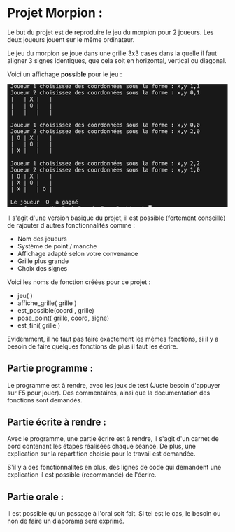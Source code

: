 # Projet Morpion :

Le but du projet est de reproduire le jeu du morpion pour 2 joueurs. Les deux joueurs jouent sur le même ordinateur. 

Le jeu du morpion se joue dans une grille 3x3 cases dans la quelle il faut aligner 3 signes identiques, que cela soit en horizontal, vertical ou diagonal.

Voici un affichage **possible** pour le jeu :

![Image1](./Images/Image1.png)

Il s'agit d'une version basique du projet, il est possible (fortement conseillé) de rajouter d'autres fonctionnalités comme :

- Nom des joueurs
- Système de point / manche
- Affichage adapté selon votre convenance
- Grille plus grande
- Choix des signes

Voici les noms de fonction créées pour ce projet :

- jeu( )
- affiche_grille( grille )
- est_possible(coord , grille)
- pose_point( grille, coord, signe)
- est_fini( grille )

Evidemment, il ne faut pas faire exactement les mêmes fonctions, si il y a besoin de faire quelques fonctions de plus il faut les écrire.

## Partie programme :

Le programme est à rendre, avec les jeux de test (Juste besoin d'appuyer sur F5 pour jouer). Des commentaires, ainsi que la documentation des fonctions sont demandés.

## Partie écrite à rendre :

Avec le programme, une partie écrire est à rendre, il s'agit d'un carnet de bord contenant les étapes réalisées chaque séance. De plus, une explication sur la répartition choisie pour le travail est demandée.

S'il y a des fonctionnalités en plus, des lignes de code qui demandent une explication il est possible (recommandé) de l'écrire.

## Partie orale :

Il est possible qu'un passage à l'oral soit fait. Si tel est le cas, le besoin ou non de faire un diaporama sera exprimé.
